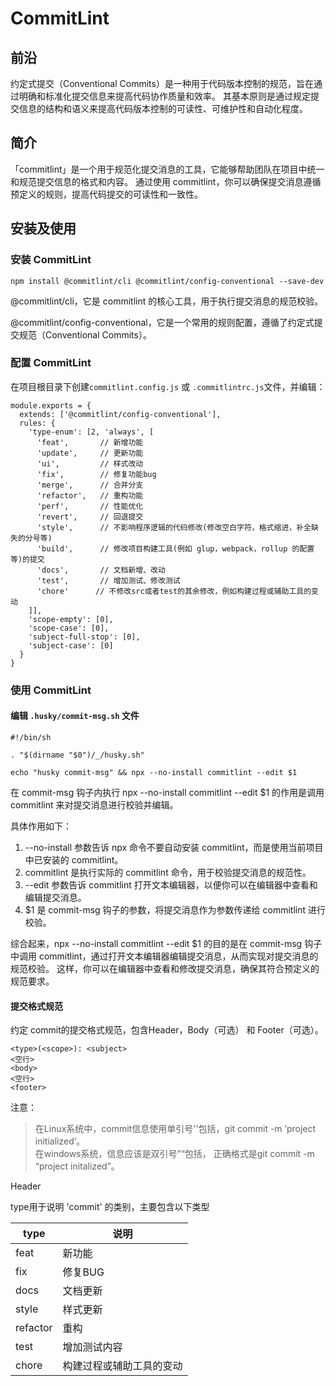 # CommitLint

## 前沿

约定式提交（Conventional Commits）是一种用于代码版本控制的规范，旨在通过明确和标准化提交信息来提高代码协作质量和效率。
其基本原则是通过规定提交信息的结构和语义来提高代码版本控制的可读性、可维护性和自动化程度。

## 简介

「commitlint」是一个用于规范化提交消息的工具，它能够帮助团队在项目中统一和规范提交信息的格式和内容。
通过使用 commitlint，你可以确保提交消息遵循预定义的规则，提高代码提交的可读性和一致性。

## 安装及使用

### 安装 CommitLint

`npm install @commitlint/cli @commitlint/config-conventional --save-dev`

@commitlint/cli，它是 commitlint 的核心工具，用于执行提交消息的规范校验。

@commitlint/config-conventional，它是一个常用的规则配置，遵循了约定式提交规范（Conventional Commits）。

### 配置 CommitLint

在项目根目录下创建`commitlint.config.js` 或 `.commitlintrc.js`文件，并编辑：

```
module.exports = {
  extends: ['@commitlint/config-conventional'],
  rules: {
    'type-enum': [2, 'always', [
      'feat',       // 新增功能
      'update',     // 更新功能
      'ui',         // 样式改动
      'fix',        // 修复功能bug
      'merge',      // 合并分支
      'refactor',   // 重构功能
      'perf',       // 性能优化
      'revert',     // 回退提交
      'style',      // 不影响程序逻辑的代码修改(修改空白字符，格式缩进，补全缺失的分号等)
      'build',      // 修改项目构建工具(例如 glup，webpack，rollup 的配置等)的提交
      'docs',       // 文档新增、改动
      'test',       // 增加测试、修改测试
      'chore'      // 不修改src或者test的其余修改，例如构建过程或辅助工具的变动
    ]],
    'scope-empty': [0],
    'scope-case': [0],
    'subject-full-stop': [0],
    'subject-case': [0]
  }
}
```

### 使用 CommitLint

#### 编辑 `.husky/commit-msg.sh` 文件

```
#!/bin/sh

. "$(dirname "$0")/_/husky.sh"

echo "husky commit-msg" && npx --no-install commitlint --edit $1
```

在 commit-msg 钩子内执行 npx --no-install commitlint --edit $1 的作用是调用 commitlint 来对提交消息进行校验并编辑。

具体作用如下：

1. --no-install 参数告诉 npx 命令不要自动安装 commitlint，而是使用当前项目中已安装的 commitlint。
2. commitlint 是执行实际的 commitlint 命令，用于校验提交消息的规范性。
3. --edit 参数告诉 commitlint 打开文本编辑器，以便你可以在编辑器中查看和编辑提交消息。
4. $1 是 commit-msg 钩子的参数，将提交消息作为参数传递给 commitlint 进行校验。

综合起来，npx --no-install commitlint --edit $1 的目的是在 commit-msg 钩子中调用 commitlint，通过打开文本编辑器编辑提交消息，从而实现对提交消息的规范校验。
这样，你可以在编辑器中查看和修改提交消息，确保其符合预定义的规范要求。

#### 提交格式规范

约定 commit的提交格式规范，包含Header，Body（可选） 和 Footer（可选）。

```
<type>(<scope>): <subject>
<空行>
<body>
<空行>
<footer>
```

注意：
> 在Linux系统中，commit信息使用单引号''包括，git commit -m ’project initialized‘。  
> 在windows系统，信息应该是双引号”“包括， 正确格式是git commit -m “project initalized”。

Header

type用于说明 'commit' 的类别，主要包含以下类型

|type|	说明|
|---|---|
|feat|	新功能|
|fix|	修复BUG|
|docs|	文档更新|
|style|	样式更新|
|refactor|	重构|
|test|	增加测试内容|
|chore|	构建过程或辅助工具的变动|
